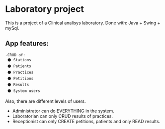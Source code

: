 # Laboratory project
This is a project of a Clinical analisys laboratory. Done with: Java + Swing + mySql.
## App features:
```
-CRUD of:
 ⚫️ Stations
 ⚫ Patients
 ⚫ Practices
 ⚫ Petitions
 ⚫ Results
 ⚫ System users
 ```
Also, there are different levels of users. 
* Administrator can do EVERYTHING in the system.
* Laboratorian can only CRUD results of practices.
* Receptionist can only CREATE petitions, patients and only READ results.
 
